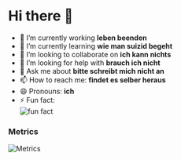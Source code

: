 # Hi there 👋

- 🔭 I’m currently working **leben beenden**
- 🌱 I’m currently learning **wie man suizid begeht**
- 👯 I’m looking to collaborate on **ich kann nichts**
- 🤔 I’m looking for help with **brauch ich nicht**
- 💬 Ask me about **bitte schreibt mich nicht an**
- 📫 How to reach me: **findet es selber heraus**
- 😄 Pronouns: **ich**
- ⚡ Fun fact: <br>
![fun fact](https://github.com/DuzeyYT/DuzeyYT/assets/59488004/6e3615f9-f976-45d5-8b4c-f9b42a965da3)

<!--
### Stats
[![Stats](https://github-readme-stats.vercel.app/api?username=DuzeyYT&show_icons=true&theme=radical)](
-->

### Metrics
![Metrics](https://metrics.lecoq.io/DuzeyYT?template=classic&config.timezone=Europe%2FBerlin)
